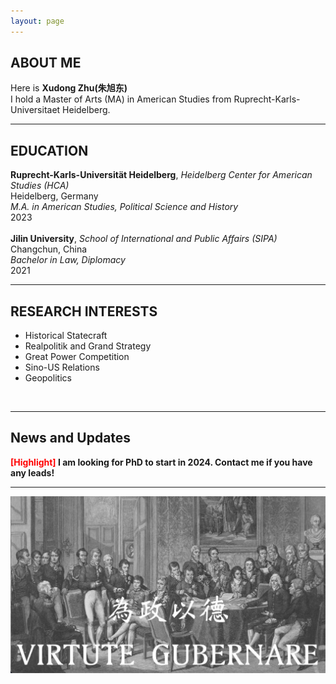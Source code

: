 ```yaml
---
layout: page
---
```


## ABOUT ME

Here is **Xudong Zhu(朱旭东)**
<br>
I hold a Master of Arts (MA) in American Studies from Ruprecht-Karls-Universitaet Heidelberg.
<br>
<hr>

## EDUCATION

**Ruprecht-Karls-Universität Heidelberg**, *Heidelberg Center for American Studies (HCA)* <br> 
Heidelberg, Germany <br>
*M.A. in American Studies, Political Science and History*<br>
2023 
<br><br>
**Jilin University**, *School of International and Public Affairs (SIPA)*<br>
Changchun, China <br>
*Bachelor in Law, Diplomacy* <br>
2021 <br>
<hr>

## RESEARCH INTERESTS

- Historical Statecraft
- Realpolitik and Grand Strategy
- Great Power Competition
- Sino-US Relations
- Geopolitics

<br>
<hr>

## News and Updates

**<font color='red'>[Highlight]</font> I am looking for PhD to start in 2024. Contact me if you have any leads!**<br>
<hr>

![Desktop View](images/wk.png)

